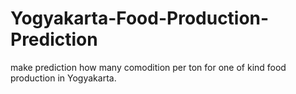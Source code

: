 # Yogyakarta-Food-Production-Prediction
make prediction how many comodition per ton for one of kind food production in Yogyakarta.
